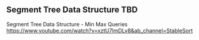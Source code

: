 ## Segment Tree Data Structure TBD
Segment Tree Data Structure - Min Max Queries https://www.youtube.com/watch?v=xztU7lmDLv8&ab_channel=StableSort